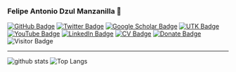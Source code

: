 ### Felipe Antonio Dzul Manzanilla 👋

[![GitHub Badge](https://img.shields.io/github/followers/fdzul?style=social)](https://github.com/fdzul?tab=followers)
[![Twitter Badge](https://img.shields.io/twitter/follow/FdzulM?style=social)](https://twitter.com/FdzulM)
[![Google Scholar Badge](https://img.shields.io/badge/Google-Scholar-lightgrey)](https://scholar.google.com/citations?hl=en&user=3e3-4VkAAAAJ)
[![UTK Badge](https://img.shields.io/badge/UTK-Faculty-orange)](https://faculty.utk.edu/Qiusheng.Wu)
[![YouTube Badge](https://img.shields.io/badge/My-YouTube-red)](https://www.youtube.com/c/QiushengWu)
[![LinkedIn Badge](https://img.shields.io/badge/My-LinkedIn-blue)](https://www.linkedin.com/in/qiushengwu)
[![CV Badge](https://img.shields.io/badge/My-CV-critical)](https://arcgis.me/cv/)
[![Donate Badge](https://img.shields.io/badge/Donate-Buy%20me%20a%20coffee-yellowgreen.svg)](https://www.buymeacoffee.com/giswqs)
![Visitor Badge](https://visitor-badge.laobi.icu/badge?page_id=giswqs.giswqs)


---
![github stats](https://github-readme-stats-sigma-five.vercel.app/api?username=giswqs&show_icons=true)
![Top Langs](https://github-readme-stats-sigma-five.vercel.app/api/top-langs/?username=giswqs&langs_count=3&hide=javascript,go,html,css,tex)
